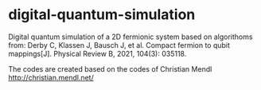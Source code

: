 # digital-quantum-simulation
Digital quantum simulation of a 2D fermionic system based on algorithoms from:
Derby C, Klassen J, Bausch J, et al. Compact fermion to qubit mappings[J]. Physical Review B, 2021, 104(3): 035118.

The codes are created based on the codes of Christian Mendl http://christian.mendl.net/

